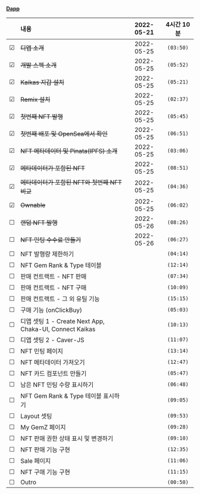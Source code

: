 **[Dapp](https://www.inflearn.com/course/%EB%94%94%EC%95%B1-%ED%94%84%EB%A1%9C%EC%A0%9D%ED%8A%B8-2/)**

<!-- 미완료 &#9744; -->
<!-- 완료 &#9745; -->

|         | 내용                                                    | 2022-05-21 | 4시간 10분 |
| :-----: | :------------------------------------------------------ | :--------: | :--------: |
| &#9745; | ~~디앱 소개~~                                           | 2022-05-25 | `(03:50)`  |
| &#9745; | ~~개발 스펙 소개~~                                      | 2022-05-25 | `(05:52)`  |
| &#9745; | ~~Kaikas 지갑 설치~~                                    | 2022-05-25 | `(05:21)`  |
| &#9745; | ~~Remix 설치~~                                          | 2022-05-25 | `(02:37)`  |
| &#9745; | ~~첫번째 NFT 발행~~                                     | 2022-05-25 | `(05:45)`  |
| &#9745; | ~~첫번째 배포 및 OpenSea에서 확인~~                     | 2022-05-25 | `(06:51)`  |
| &#9745; | ~~NFT 메타데이터 및 Pinata(IPFS) 소개~~                 | 2022-05-25 | `(03:06)`  |
| &#9745; | ~~메타데이터가 포함된 NFT~~                             | 2022-05-25 | `(08:51)`  |
| &#9745; | ~~메타데이터가 포함된 NFT와 첫번째 NFT 비교~~           | 2022-05-25 | `(04:36)`  |
| &#9745; | ~~Ownable~~                                             | 2022-05-25 | `(06:02)`  |
| &#9744; | ~~랜덤 NFT 발행~~                                       | 2022-05-26 | `(08:26)`  |
| &#9744; | ~~NFT 민팅 수수료 만들기~~                              | 2022-05-26 | `(06:27)`  |
| &#9744; | NFT 발행량 제한하기                                     |            | `(04:14)`  |
| &#9744; | NFT Gem Rank & Type 테이블                              |            | `(12:14)`  |
| &#9744; | 판매 컨트랙트 - NFT 판매                                |            | `(07:34)`  |
| &#9744; | 판매 컨트랙트 - NFT 구매                                |            | `(10:09)`  |
| &#9744; | 판매 컨트랙트 - 그 외 유틸 기능                         |            | `(15:15)`  |
| &#9744; | 구매 기능 (onClickBuy)                                  |            | `(05:03)`  |
| &#9744; | 디앱 셋팅 1 - Create Next App, Chaka-UI, Connect Kaikas |            | `(10:13)`  |
| &#9744; | 디앱 셋팅 2 - Caver-JS                                  |            | `(11:07)`  |
| &#9744; | NFT 민팅 페이지                                         |            | `(13:14)`  |
| &#9744; | NFT 메타데이터 가져오기                                 |            | `(12:47)`  |
| &#9744; | NFT 카드 컴포넌트 만들기                                |            | `(05:47)`  |
| &#9744; | 남은 NFT 민팅 수량 표시하기                             |            | `(06:48)`  |
| &#9744; | NFT Gem Rank & Type 테이블 표시하기                     |            | `(09:05)`  |
| &#9744; | Layout 셋팅                                             |            | `(09:53)`  |
| &#9744; | My GemZ 페이지                                          |            | `(09:28)`  |
| &#9744; | NFT 판매 권한 상태 표시 및 변경하기                     |            | `(09:10)`  |
| &#9744; | NFT 판매 기능 구현                                      |            | `(12:35)`  |
| &#9744; | Sale 페이지                                             |            | `(11:06)`  |
| &#9744; | NFT 구매 기능 구현                                      |            | `(11:15)`  |
| &#9744; | Outro                                                   |            | `(00:50)`  |
